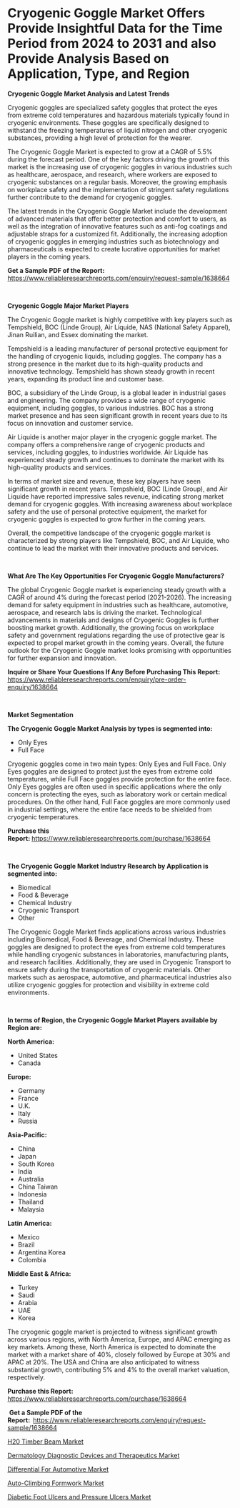 <p><h1>Cryogenic Goggle Market Offers Provide Insightful Data for the Time Period from 2024 to 2031 and also Provide Analysis Based on Application, Type, and Region</h1></p><p><strong>Cryogenic Goggle Market Analysis and Latest Trends</strong></p>
<p><p>Cryogenic goggles are specialized safety goggles that protect the eyes from extreme cold temperatures and hazardous materials typically found in cryogenic environments. These goggles are specifically designed to withstand the freezing temperatures of liquid nitrogen and other cryogenic substances, providing a high level of protection for the wearer.</p><p>The Cryogenic Goggle Market is expected to grow at a CAGR of 5.5% during the forecast period. One of the key factors driving the growth of this market is the increasing use of cryogenic goggles in various industries such as healthcare, aerospace, and research, where workers are exposed to cryogenic substances on a regular basis. Moreover, the growing emphasis on workplace safety and the implementation of stringent safety regulations further contribute to the demand for cryogenic goggles.</p><p>The latest trends in the Cryogenic Goggle Market include the development of advanced materials that offer better protection and comfort to users, as well as the integration of innovative features such as anti-fog coatings and adjustable straps for a customized fit. Additionally, the increasing adoption of cryogenic goggles in emerging industries such as biotechnology and pharmaceuticals is expected to create lucrative opportunities for market players in the coming years.</p></p>
<p><strong>Get a Sample PDF of the Report:&nbsp;</strong> <a href="https://www.reliableresearchreports.com/enquiry/request-sample/1638664">https://www.reliableresearchreports.com/enquiry/request-sample/1638664</a></p>
<p>&nbsp;</p>
<p><strong>Cryogenic Goggle Major Market Players</strong></p>
<p><p>The Cryogenic Goggle market is highly competitive with key players such as Tempshield, BOC (Linde Group), Air Liquide, NAS (National Safety Apparel), Jinan Ruilian, and Essex dominating the market. </p><p>Tempshield is a leading manufacturer of personal protective equipment for the handling of cryogenic liquids, including goggles. The company has a strong presence in the market due to its high-quality products and innovative technology. Tempshield has shown steady growth in recent years, expanding its product line and customer base.</p><p>BOC, a subsidiary of the Linde Group, is a global leader in industrial gases and engineering. The company provides a wide range of cryogenic equipment, including goggles, to various industries. BOC has a strong market presence and has seen significant growth in recent years due to its focus on innovation and customer service.</p><p>Air Liquide is another major player in the cryogenic goggle market. The company offers a comprehensive range of cryogenic products and services, including goggles, to industries worldwide. Air Liquide has experienced steady growth and continues to dominate the market with its high-quality products and services.</p><p>In terms of market size and revenue, these key players have seen significant growth in recent years. Tempshield, BOC (Linde Group), and Air Liquide have reported impressive sales revenue, indicating strong market demand for cryogenic goggles. With increasing awareness about workplace safety and the use of personal protective equipment, the market for cryogenic goggles is expected to grow further in the coming years.</p><p>Overall, the competitive landscape of the cryogenic goggle market is characterized by strong players like Tempshield, BOC, and Air Liquide, who continue to lead the market with their innovative products and services.</p></p>
<p>&nbsp;</p>
<p><strong>What Are The Key Opportunities For Cryogenic Goggle Manufacturers?</strong></p>
<p><p>The global Cryogenic Goggle market is experiencing steady growth with a CAGR of around 4% during the forecast period (2021-2026). The increasing demand for safety equipment in industries such as healthcare, automotive, aerospace, and research labs is driving the market. Technological advancements in materials and designs of Cryogenic Goggles is further boosting market growth. Additionally, the growing focus on workplace safety and government regulations regarding the use of protective gear is expected to propel market growth in the coming years. Overall, the future outlook for the Cryogenic Goggle market looks promising with opportunities for further expansion and innovation.</p></p>
<p><strong>Inquire or Share Your Questions If Any Before Purchasing This Report:</strong> <a href="https://www.reliableresearchreports.com/enquiry/pre-order-enquiry/1638664">https://www.reliableresearchreports.com/enquiry/pre-order-enquiry/1638664</a></p>
<p>&nbsp;</p>
<p><strong>Market Segmentation</strong></p>
<p><strong>The Cryogenic Goggle Market Analysis by types is segmented into:</strong></p>
<p><ul><li>Only Eyes</li><li>Full Face</li></ul></p>
<p><p>Cryogenic goggles come in two main types: Only Eyes and Full Face. Only Eyes goggles are designed to protect just the eyes from extreme cold temperatures, while Full Face goggles provide protection for the entire face. Only Eyes goggles are often used in specific applications where the only concern is protecting the eyes, such as laboratory work or certain medical procedures. On the other hand, Full Face goggles are more commonly used in industrial settings, where the entire face needs to be shielded from cryogenic temperatures.</p></p>
<p><strong>Purchase this Report:&nbsp;</strong><a href="https://www.reliableresearchreports.com/purchase/1638664">https://www.reliableresearchreports.com/purchase/1638664</a></p>
<p>&nbsp;</p>
<p><strong>The Cryogenic Goggle Market Industry Research by Application is segmented into:</strong></p>
<p><ul><li>Biomedical</li><li>Food & Beverage</li><li>Chemical Industry</li><li>Cryogenic Transport</li><li>Other</li></ul></p>
<p><p>The Cryogenic Goggle Market finds applications across various industries including Biomedical, Food & Beverage, and Chemical Industry. These goggles are designed to protect the eyes from extreme cold temperatures while handling cryogenic substances in laboratories, manufacturing plants, and research facilities. Additionally, they are used in Cryogenic Transport to ensure safety during the transportation of cryogenic materials. Other markets such as aerospace, automotive, and pharmaceutical industries also utilize cryogenic goggles for protection and visibility in extreme cold environments.</p></p>
<p>&nbsp;</p>
<p><strong>In terms of Region, the Cryogenic Goggle Market Players available by Region are:</strong></p>
<p>
    <p> <strong> North America: </strong>
        <ul>
            <li>United States</li>
            <li>Canada</li>
        </ul>
        </p> 
    <p> <strong> Europe: </strong>
        <ul>
            <li>Germany</li>
            <li>France</li>
            <li>U.K.</li>
            <li>Italy</li>
            <li>Russia</li>
        </ul>
        </p> 
    <p> <strong> Asia-Pacific: </strong>
        <ul>
            <li>China</li>
            <li>Japan</li>
            <li>South Korea</li>
            <li>India</li>
            <li>Australia</li>
            <li>China Taiwan</li>
            <li>Indonesia</li>
            <li>Thailand</li>
            <li>Malaysia</li>
        </ul>
        </p> 
    <p> <strong> Latin America: </strong>
        <ul>
            <li>Mexico</li>
            <li>Brazil</li>
            <li>Argentina Korea</li>
            <li>Colombia</li>
        </ul>
        </p> 
    <p> <strong> Middle East & Africa: </strong>
        <ul>
            <li>Turkey</li>
            <li>Saudi</li>
            <li>Arabia</li>
            <li>UAE</li>
            <li>Korea</li>
        </ul>
    </p>
    </p>
<p><p>The cryogenic goggle market is projected to witness significant growth across various regions, with North America, Europe, and APAC emerging as key markets. Among these, North America is expected to dominate the market with a market share of 40%, closely followed by Europe at 30% and APAC at 20%. The USA and China are also anticipated to witness substantial growth, contributing 5% and 4% to the overall market valuation, respectively.</p></p>
<p><strong>Purchase this Report: </strong><a href="https://www.reliableresearchreports.com/purchase/1638664">https://www.reliableresearchreports.com/purchase/1638664</a></p>
<p>&nbsp;<strong>Get a Sample PDF of the Report:&nbsp;&nbsp;</strong><a href="https://www.reliableresearchreports.com/enquiry/request-sample/1638664">https://www.reliableresearchreports.com/enquiry/request-sample/1638664</a></p>
<p><strong></strong></p>
<p><p><a href="https://issuu.com/reportprime-2/docs/h20-timber-beam-market-size-2030.pptx">H20 Timber Beam Market</a></p><p><a href="https://github.com/bracarafogo/Market-Research-Report-List-1/blob/main/dermatology-diagnostic-devices-and-therapeutics-market.md">Dermatology Diagnostic Devices and Therapeutics Market</a></p><p><a href="https://github.com/lubmix/Market-Research-Report-List-1/blob/main/differential-for-automotive-market.md">Differential For Automotive Market</a></p><p><a href="https://issuu.com/reportprime-2/docs/auto-climbing-formwork-market-size-2030.pptx">Auto-Climbing Formwork Market</a></p><p><a href="https://github.com/joannagoyvaerts/Market-Research-Report-List-1/blob/main/diabetic-foot-ulcers-and-pressure-ulcers-market.md">Diabetic Foot Ulcers and Pressure Ulcers Market</a></p></p>
